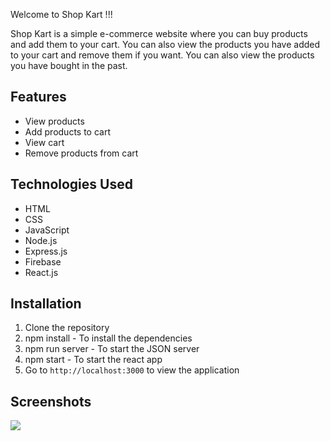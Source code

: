 Welcome to Shop Kart !!!

Shop Kart is a simple e-commerce website where you can buy products and add them to your cart. You can also view the products you have added to your cart and remove them if you want. You can also view the products you have bought in the past.

## Features

- View products
- Add products to cart
- View cart
- Remove products from cart

## Technologies Used

- HTML
- CSS
- JavaScript
- Node.js
- Express.js
- Firebase
- React.js

## Installation

1. Clone the repository
2. npm install - To install the dependencies
3. npm run server - To start the JSON server
4. npm start - To start the react app
5. Go to `http://localhost:3000` to view the application

## Screenshots

<div><img src="https://ibb.co/LYV5y4w"></div>
